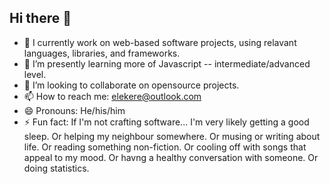## Hi there 👋

<!--
**elekere/elekere** is a ✨ _special_ ✨ repository because its `README.md` (this file) appears on your GitHub profile.

Here are some ideas to get you started:

- 🔭 I’m currently working on ...
- 🌱 I’m currently learning ...
- 👯 I’m looking to collaborate on ...
- 🤔 I’m looking for help with ...
- 💬 Ask me about ...
- 📫 How to reach me: ...
- 😄 Pronouns: ...
- ⚡ Fun fact: ...
-->

- 🔭 I currently work on web-based software projects, using relavant languages, libraries, and frameworks.
- 🌱 I’m presently learning more of Javascript -- intermediate/advanced level.
- 👯 I’m looking to collaborate on opensource projects.
- 📫 How to reach me: elekere@outlook.com
- 😄 Pronouns: He/his/him
- ⚡ Fun fact: If I'm not crafting software... I'm very likely getting a good sleep. Or helping my neighbour somewhere. Or musing or writing about life. Or reading something non-fiction. Or cooling off with songs that appeal to my mood. Or havng a healthy conversation with someone. Or doing statistics.
